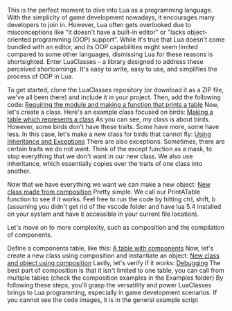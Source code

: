 This is the perfect moment to dive into Lua as a programming language. With the simplicity of game development nowadays, it encourages many developers to join in. However, Lua often gets overlooked due to misconceptions like "it doesn't have a built-in editor" or "lacks object-oriented programming (OOP) support". While it's true that Lua doesn't come bundled with an editor, and its OOP capabilities might seem limited compared to some other languages, dismissing Lua for these reasons is shortsighted. Enter LuaClasses – a library designed to address these perceived shortcomings. It's easy to write, easy to use, and simplifies the process of OOP in Lua.

To get started, clone the LuaClasses repository (or download it as a ZIP file, we've all been there) and include it in your project. Then, add the following code:
[Requiring the module and making a function that prints a table](Images/BeforeUsingClasses.png)
Now, let's create a class. Here's an example class focused on birds:
[Making a table which represents a class](Images/DefiningAClass.png)
As you can see, my class is about birds. However, some birds don't have these traits. Some have more, some have less. In this case, let's make a new class for birds that cannot fly:
[Using Inheritance and Exceptions](Images/InheritanceAndExceptions.png)
There are also exceptions. Sometimes, there are certain traits we do not want. Think of the except function as a mask, to stop everything that we don't want in our new class. We also use inheritance, which essentially copies over the traits of one class into another.

Now that we have everything we want we can make a new object:
[New class made from composition](Images/NewObject.png)
Pretty simple. We call our PrintATable function to see if it works. Feel free to run the code by hitting ctrl, shift, b (assuming you didn't get rid of the vscode folder and have lua 5.4 installed on your system and have it accessible in your current file location).

Let's move on to more complexity, such as composition and the compilation of components.

Define a components table, like this:
[A table with components](Images/ComponentsTable.png)
Now, let's create a new class using composition and instantiate an object:
[New class and object using composition](Images/TRexClassAndObject.png)
Lastly, let's verify if it works:
[Debugging](Images/SeeIfItWorks.png)
The best part of composition is that it isn't limited to one table, you can call from multiple tables (check the composition examples in the Examples folder)
By following these steps, you'll grasp the versatility and power LuaClasses brings to Lua programming, especially in game development scenarios.
If you cannot see the code images, it is in the general example script
